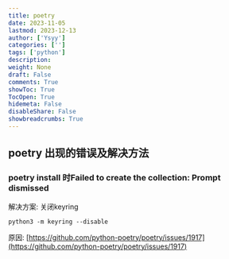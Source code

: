 ```yaml
---
title: poetry
date: 2023-11-05
lastmod: 2023-12-13
author: ['Ysyy']
categories: ['']
tags: ['python']
description: 
weight: None
draft: False
comments: True
showToc: True
TocOpen: True
hidemeta: False
disableShare: False
showbreadcrumbs: True
---
```

## poetry 出现的错误及解决方法

### poetry install 时Failed to create the collection: Prompt dismissed

解决方案: 关闭keyring

```shell
python3 -m keyring --disable
```

原因:
[https://github.com/python-poetry/poetry/issues/1917](https://github.com/python-poetry/poetry/issues/1917)